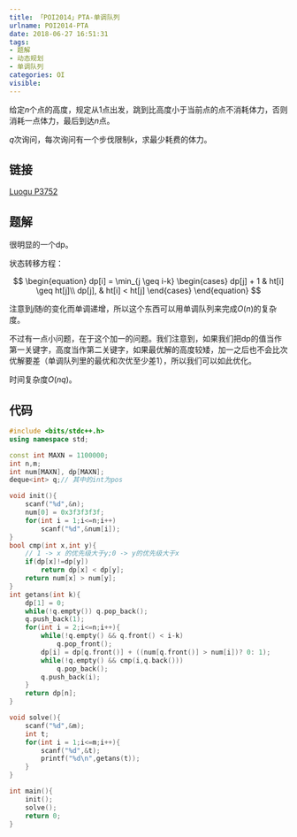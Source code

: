 ```yaml
---
title: 「POI2014」PTA-单调队列
urlname: POI2014-PTA
date: 2018-06-27 16:51:31
tags:
- 题解
- 动态规划
- 单调队列
categories: OI
visible:
---
```


给定$n$个点的高度，规定从$1$点出发，跳到比高度小于当前点的点不消耗体力，否则消耗一点体力，最后到达$n$点。

$q$次询问，每次询问有一个步伐限制$k$，求最少耗费的体力。

<!-- more -->

## 链接

[Luogu P3752](https://www.luogu.org/problemnew/show/P3572)

## 题解

很明显的一个dp。

状态转移方程：

$$
\begin{equation}
dp[i] = \min_{j \geq i-k}
\begin{cases}
	dp[j] + 1 & ht[i] \geq ht[j]\\
	dp[j],    & ht[i] < ht[j]
\end{cases}
\end{equation}
$$

注意到$j$随$i$的变化而单调递增，所以这个东西可以用单调队列来完成$O(n)$的复杂度。

不过有一点小问题，在于这个加一的问题。我们注意到，如果我们把dp的值当作第一关键字，高度当作第二关键字，如果最优解的高度较矮，加一之后也不会比次优解要差（单调队列里的最优和次优至少差$1$），所以我们可以如此优化。

时间复杂度$O(nq)$。


## 代码


```cpp
#include <bits/stdc++.h>
using namespace std;

const int MAXN = 1100000;
int n,m;
int num[MAXN], dp[MAXN];
deque<int> q;// 其中的int为pos

void init(){
    scanf("%d",&n);
    num[0] = 0x3f3f3f3f;
    for(int i = 1;i<=n;i++)
        scanf("%d",&num[i]);
}
bool cmp(int x,int y){
	// 1 -> x 的优先级大于y;0 -> y的优先级大于x
    if(dp[x]!=dp[y])
        return dp[x] < dp[y];
    return num[x] > num[y];
}
int getans(int k){
    dp[1] = 0;
    while(!q.empty()) q.pop_back();
    q.push_back(1);
    for(int i = 2;i<=n;i++){
        while(!q.empty() && q.front() < i-k)
            q.pop_front();
        dp[i] = dp[q.front()] + ((num[q.front()] > num[i])? 0: 1);
        while(!q.empty() && cmp(i,q.back()))
            q.pop_back();
        q.push_back(i);
    }
    return dp[n];
}

void solve(){
    scanf("%d",&m);
    int t;
    for(int i = 1;i<=m;i++){
        scanf("%d",&t);
        printf("%d\n",getans(t));
    }
}

int main(){
    init();
    solve();
    return 0;
}
```

